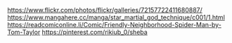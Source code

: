 https://www.flickr.com/photos/flickr/galleries/72157722411680887/
https://www.mangahere.cc/manga/star_martial_god_technique/c001/1.html
https://readcomiconline.li/Comic/Friendly-Neighborhood-Spider-Man-by-Tom-Taylor
https://pinterest.com/rikiub_0/sheba